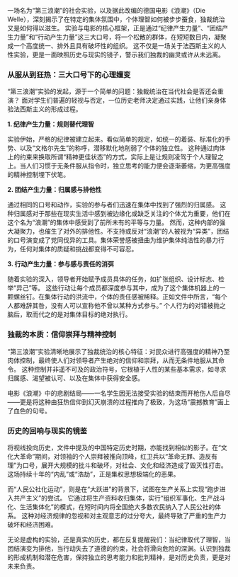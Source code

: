 一场名为“第三浪潮”的社会实验，以及据此改编的德国电影《浪潮》（Die Welle），深刻揭示了在特定的集体氛围中，个体理智如何被步步蚕食，独裁统治又是如何得以滋生。 实验与电影的核心框架，正是通过“纪律产生力量”、“团结产生力量”和“行动产生力量”这三大口号，将一个松散的群体，在短短数日内，凝聚成一个高度统一、排外且具有破坏性的组织。 这不仅是一场关于法西斯主义的人性实验，更是一面映照历史与现实的镜子，警示我们独裁的幽灵或许从未远离。

### 从服从到狂热：三大口号下的心理嬗变

“第三浪潮”实验的发起，源于一个简单的问题：独裁统治在当代社会是否还会重演？ 面对学生们普遍的轻视与否定，一位历史老师决定通过实践，让他们亲身体验法西斯主义的形成过程。

**1. 纪律产生力量：规则替代理智**

实验伊始，严格的纪律被建立起来。看似简单的规定，如统一的着装、标准化的手势、以及“文格尔先生”的称呼，潜移默化地削弱了个体的独立性。 这种通过肉体上的约束来换取所谓“精神更佳状态”的方式，实际上是让规则凌驾于个人理智之上。当人们习惯于无条件服从指令时，独立思考的能力便会逐渐萎缩，为更高强度的精神控制埋下伏笔。

**2. 团结产生力量：归属感与排他性**

通过相同的口号和动作，实验的参与者们迅速在集体中找到了强烈的归属感。 这种归属感对于那些在现实生活中感到被边缘化或缺乏关注的个体尤为重要，他们在这个名为“浪潮”的集体中感受到了前所未有的平等与力量。 然而，这种内部的强大凝聚力，也催生了对外的排他性。不支持或反对“浪潮”的人被视为“异类”，团结的口号演变成了党同伐异的工具。集体荣誉感被扭曲为维护集体纯洁性的暴力行为，任何对集体的质疑和挑战都变得不可容忍。

**3. 行动产生力量：参与感与责任的消弭**

随着实验的深入，领导者开始赋予成员具体的任务，如扩张组织、设计标志、检举“异己”等。 这些行动让每个成员都深度参与其中，成为了这个集体机器上的一颗螺丝钉。在集体行动的洪流中，个体的责任感被稀释。正如文件中所言，“每个人都难辞其咎，没有人可以宣称他不曾以某种方式参与。” 个人行为的对错被抛之脑后，取而代之的是对集体目标的绝对执行。

### 独裁的本质：信仰崇拜与精神控制

“第三浪潮”实验清晰地展示了独裁统治的核心特征：对民众进行高强度的精神乃至肉体控制，最终使人们对领导者产生绝对的信仰和崇拜，从而无条件地服从其命令。 这种控制并非遥不可及的政治符号，它根植于人性的某些基本需求，如寻求归属感、渴望被认可、以及在集体中获得安全感。

电影《浪潮》中的悲剧结局——一名学生因无法接受实验的结束而开枪伤人后自尽——更是将这种由狂热信仰到幻灭崩溃的过程推向了极致，为这场“震撼教育”画上了血色的句号。

### 历史的回响与现实的镜鉴

将视线投向历史，文件中提及的中国特定历史时期，亦能找到相似的影子。在“文化大革命”期间，对领袖的个人崇拜被推向顶峰，红卫兵以“革命无罪、造反有理”为口号，展开大规模的批斗和破坏，对社会、文化和经济造成了毁灭性打击。 这场持续十年的“内乱”或“浩劫”，正是集权思想极端化的恶果。

而“人民公社化运动”，则是在“大跃进”的背景下，试图在生产关系上实现“跑步进入共产主义”的尝试。 它通过将生产资料收归集体，实行“组织军事化、生产战斗化、生活集体化”的模式，在短时间内将全国绝大多数农民纳入了人民公社的体系。 这种对经济规律的忽视和对主观意志的过分夸大，最终导致了严重的生产力破坏和经济困难。

无论是虚构的实验，还是真实的历史，都在反复提醒我们：当纪律取代了理智，当团结演变为排他，当行动失去了道德的约束，社会将滑向危险的深渊。认识到独裁的形成机制和潜在危害，保持独立的思考能力和批判精神，是对历史负责，更是对未来负责。